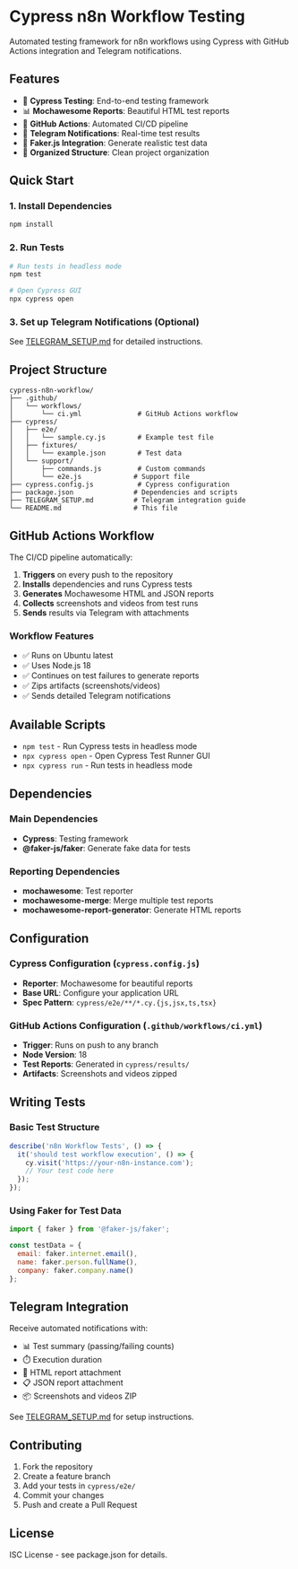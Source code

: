 # Cypress n8n Workflow Testing

Automated testing framework for n8n workflows using Cypress with GitHub Actions integration and Telegram notifications.

## Features

- 🧪 **Cypress Testing**: End-to-end testing framework
- 📊 **Mochawesome Reports**: Beautiful HTML test reports
- 🤖 **GitHub Actions**: Automated CI/CD pipeline
- 📱 **Telegram Notifications**: Real-time test results
- 🎲 **Faker.js Integration**: Generate realistic test data
- 📁 **Organized Structure**: Clean project organization

## Quick Start

### 1. Install Dependencies
```bash
npm install
```

### 2. Run Tests
```bash
# Run tests in headless mode
npm test

# Open Cypress GUI
npx cypress open
```

### 3. Set up Telegram Notifications (Optional)
See [TELEGRAM_SETUP.md](./TELEGRAM_SETUP.md) for detailed instructions.

## Project Structure

```
cypress-n8n-workflow/
├── .github/
│   └── workflows/
│       └── ci.yml              # GitHub Actions workflow
├── cypress/
│   ├── e2e/
│   │   └── sample.cy.js        # Example test file
│   ├── fixtures/
│   │   └── example.json        # Test data
│   └── support/
│       ├── commands.js         # Custom commands
│       └── e2e.js             # Support file
├── cypress.config.js           # Cypress configuration
├── package.json               # Dependencies and scripts
├── TELEGRAM_SETUP.md          # Telegram integration guide
└── README.md                  # This file
```

## GitHub Actions Workflow

The CI/CD pipeline automatically:
1. **Triggers** on every push to the repository
2. **Installs** dependencies and runs Cypress tests
3. **Generates** Mochawesome HTML and JSON reports
4. **Collects** screenshots and videos from test runs
5. **Sends** results via Telegram with attachments

### Workflow Features
- ✅ Runs on Ubuntu latest
- ✅ Uses Node.js 18
- ✅ Continues on test failures to generate reports
- ✅ Zips artifacts (screenshots/videos)
- ✅ Sends detailed Telegram notifications

## Available Scripts

- `npm test` - Run Cypress tests in headless mode
- `npx cypress open` - Open Cypress Test Runner GUI
- `npx cypress run` - Run tests in headless mode

## Dependencies

### Main Dependencies
- **Cypress**: Testing framework
- **@faker-js/faker**: Generate fake data for tests

### Reporting Dependencies
- **mochawesome**: Test reporter
- **mochawesome-merge**: Merge multiple test reports
- **mochawesome-report-generator**: Generate HTML reports

## Configuration

### Cypress Configuration (`cypress.config.js`)
- **Reporter**: Mochawesome for beautiful reports
- **Base URL**: Configure your application URL
- **Spec Pattern**: `cypress/e2e/**/*.cy.{js,jsx,ts,tsx}`

### GitHub Actions Configuration (`.github/workflows/ci.yml`)
- **Trigger**: Runs on push to any branch
- **Node Version**: 18
- **Test Reports**: Generated in `cypress/results/`
- **Artifacts**: Screenshots and videos zipped

## Writing Tests

### Basic Test Structure
```javascript
describe('n8n Workflow Tests', () => {
  it('should test workflow execution', () => {
    cy.visit('https://your-n8n-instance.com');
    // Your test code here
  });
});
```

### Using Faker for Test Data
```javascript
import { faker } from '@faker-js/faker';

const testData = {
  email: faker.internet.email(),
  name: faker.person.fullName(),
  company: faker.company.name()
};
```

## Telegram Integration

Receive automated notifications with:
- 📊 Test summary (passing/failing counts)
- ⏱️ Execution duration
- 📄 HTML report attachment
- 📋 JSON report attachment
- 📦 Screenshots and videos ZIP

See [TELEGRAM_SETUP.md](./TELEGRAM_SETUP.md) for setup instructions.

## Contributing

1. Fork the repository
2. Create a feature branch
3. Add your tests in `cypress/e2e/`
4. Commit your changes
5. Push and create a Pull Request

## License

ISC License - see package.json for details.